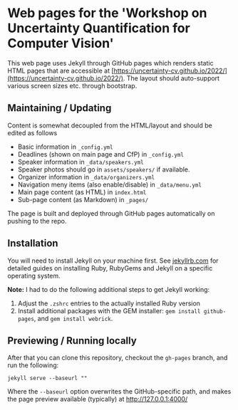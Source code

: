 # Web pages for the 'Workshop on Uncertainty Quantification for Computer Vision'

This web page uses Jekyll through GitHub pages which renders static HTML pages that are accessible at [https://uncertainty-cv.github.io/2022/](https://uncertainty-cv.github.io/2022/). The layout should auto-support various screen sizes etc. through bootstrap. 

## Maintaining / Updating

Content is somewhat decoupled from the HTML/layout and should be edited as follows

* Basic information in `_config.yml` 
* Deadlines (shown on main page and CfP) in `_config.yml` 
* Speaker information in `_data/speakers.yml`
* Speaker photos should go in `assets/speakers/` if available.
* Organizer information in `_data/organizers.yml`
* Navigation meny items (also enable/disable) in `_data/menu.yml`
* Main page content (as HTML) in `index.html`
* Sub-page content (as Markdown) in `_pages/`

The page is built and deployed through GitHub pages automatically on pushing to the repo.

## Installation
You will need to install Jekyll on your machine first. See [jekyllrb.com](https://jekyllrb.com/docs/installation/) for detailed guides on installing Ruby, RubyGems and Jekyll on a specific operating system. 

**Note:** I had to do the following additional steps to get Jekyll working:
1. Adjust the `.zshrc` entries to the actually installed Ruby version
2. Install additional packages with the GEM installer: `gem install github-pages`, and `gem install webrick`.


## Previewing / Running locally

 After that you can clone this repository, checkout the `gh-pages` branch, and run the following:

    jekyll serve --baseurl ""
    
Where the `--baseurl` option overwrites the GitHub-specific path, and makes the page preview available (typically) at http://127.0.0.1:4000/



